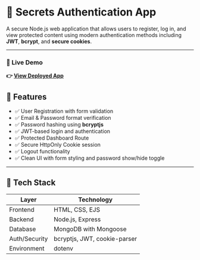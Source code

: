 # 🔐 Secrets Authentication App

A secure Node.js web application that allows users to register, log in, and view protected content using modern authentication methods including **JWT**, **bcrypt**, and **secure cookies**.

---

### 🔗 Live Demo  
**👉 [View Deployed App]()**

## 🚀 Features

- ✅ User Registration with form validation
- ✅ Email & Password format verification
- ✅ Password hashing using **bcryptjs**
- ✅ JWT-based login and authentication
- ✅ Protected Dashboard Route
- ✅ Secure HttpOnly Cookie session
- ✅ Logout functionality
- ✅ Clean UI with form styling and password show/hide toggle

---

## 🧱 Tech Stack

| Layer       | Technology                          |
|-------------|-------------------------------------|
| Frontend    | HTML, CSS, EJS                      |
| Backend     | Node.js, Express                    |
| Database    | MongoDB with Mongoose               |
| Auth/Security | bcryptjs, JWT, cookie-parser       |
| Environment | dotenv                              |
